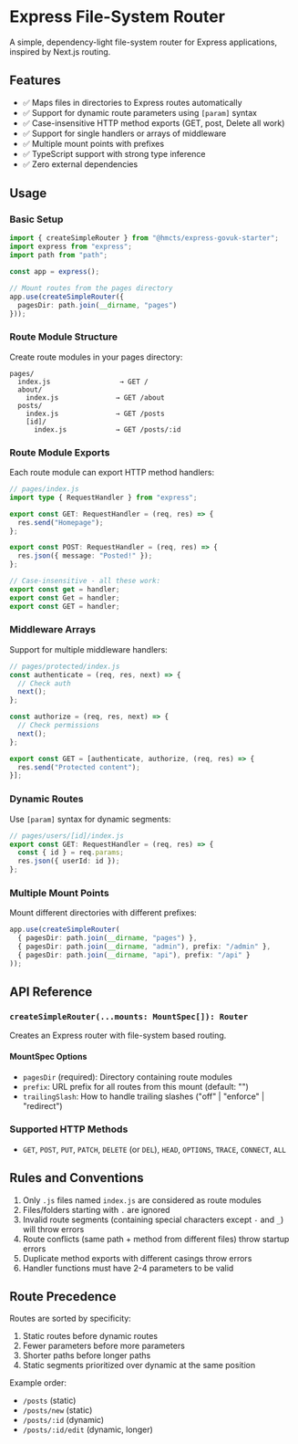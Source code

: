 # Express File-System Router

A simple, dependency-light file-system router for Express applications, inspired by Next.js routing.

## Features

- ✅ Maps files in directories to Express routes automatically
- ✅ Support for dynamic route parameters using `[param]` syntax
- ✅ Case-insensitive HTTP method exports (GET, post, Delete all work)
- ✅ Support for single handlers or arrays of middleware
- ✅ Multiple mount points with prefixes
- ✅ TypeScript support with strong type inference
- ✅ Zero external dependencies

## Usage

### Basic Setup

```typescript
import { createSimpleRouter } from "@hmcts/express-govuk-starter";
import express from "express";
import path from "path";

const app = express();

// Mount routes from the pages directory
app.use(createSimpleRouter({
  pagesDir: path.join(__dirname, "pages")
}));
```

### Route Module Structure

Create route modules in your pages directory:

```
pages/
  index.js                 → GET /
  about/
    index.js              → GET /about
  posts/
    index.js              → GET /posts
    [id]/
      index.js            → GET /posts/:id
```

### Route Module Exports

Each route module can export HTTP method handlers:

```typescript
// pages/index.js
import type { RequestHandler } from "express";

export const GET: RequestHandler = (req, res) => {
  res.send("Homepage");
};

export const POST: RequestHandler = (req, res) => {
  res.json({ message: "Posted!" });
};

// Case-insensitive - all these work:
export const get = handler;
export const Get = handler;
export const GET = handler;
```

### Middleware Arrays

Support for multiple middleware handlers:

```typescript
// pages/protected/index.js
const authenticate = (req, res, next) => {
  // Check auth
  next();
};

const authorize = (req, res, next) => {
  // Check permissions
  next();
};

export const GET = [authenticate, authorize, (req, res) => {
  res.send("Protected content");
}];
```

### Dynamic Routes

Use `[param]` syntax for dynamic segments:

```typescript
// pages/users/[id]/index.js
export const GET: RequestHandler = (req, res) => {
  const { id } = req.params;
  res.json({ userId: id });
};
```

### Multiple Mount Points

Mount different directories with different prefixes:

```typescript
app.use(createSimpleRouter(
  { pagesDir: path.join(__dirname, "pages") },
  { pagesDir: path.join(__dirname, "admin"), prefix: "/admin" },
  { pagesDir: path.join(__dirname, "api"), prefix: "/api" }
));
```

## API Reference

### `createSimpleRouter(...mounts: MountSpec[]): Router`

Creates an Express router with file-system based routing.

#### MountSpec Options

- `pagesDir` (required): Directory containing route modules
- `prefix`: URL prefix for all routes from this mount (default: "")
- `trailingSlash`: How to handle trailing slashes ("off" | "enforce" | "redirect")

### Supported HTTP Methods

- `GET`, `POST`, `PUT`, `PATCH`, `DELETE` (or `DEL`), `HEAD`, `OPTIONS`, `TRACE`, `CONNECT`, `ALL`

## Rules and Conventions

1. Only `.js` files named `index.js` are considered as route modules
2. Files/folders starting with `.` are ignored
3. Invalid route segments (containing special characters except `-` and `_`) will throw errors
4. Route conflicts (same path + method from different files) throw startup errors
5. Duplicate method exports with different casings throw errors
6. Handler functions must have 2-4 parameters to be valid

## Route Precedence

Routes are sorted by specificity:
1. Static routes before dynamic routes
2. Fewer parameters before more parameters
3. Shorter paths before longer paths
4. Static segments prioritized over dynamic at the same position

Example order:
- `/posts` (static)
- `/posts/new` (static)
- `/posts/:id` (dynamic)
- `/posts/:id/edit` (dynamic, longer)